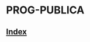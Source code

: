 # PROG-PUBLICA
## <a href="https://vgarcia299.github.io/PROG-PUBLICA/documentation/Index"> Index </a>
